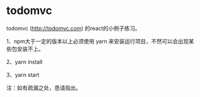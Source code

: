 # todomvc
todomvc (http://todomvc.com) 的react的小例子练习。


1、npm大于一定的版本以上必须使用 yarn 来安装运行项目，不然可以会出现某些包安装不上。

2、yarn install

3、yarn start

注：如有疏漏之处，恳请指出。
